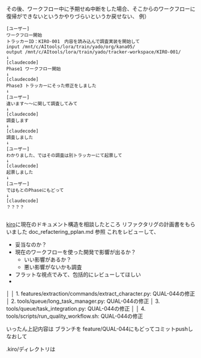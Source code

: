 その後、ワークフロー中に予期せぬ中断をした場合、そこからのワークフローに復帰ができないというかやりづらいというか戻せない、
例）

```
[ユーザー]
ワークフロー開始
トラッカーID：KIRO-001　内容を読み込んで調査実装を開始して
input /mnt/c/AItools/lora/train/yado/org/kana05/ 
output /mnt/c/AItools/lora/train/yado/tracker-workspace/KIRO-001/
↓
[claudecode]
Phase1 ワークフロー開始
↓
[claudecode]
Phase3 トラッカーにそった修正をしました
↓
[ユーザー]
違います〜〜に関して調査してみて
↓
[claudecode]
調査します
↓
[claudecode]
調査しました
↓
[ユーザー]
わかりました、ではその調査は別トラッカーにて起票して
↓
[claudecode]
起票しました
↓
[ユーザー]
ではもとのPhaseにもどって
↓
[claudecode]
？？？？


```



[kiro](https://aws.amazon.com/jp/blogs/news/introducing-kiro/)に現在のドキュメント構造を相談したところ
リファクタリグの計画書をもらいました doc_refactering_pplan.md  参照
これをレビューして、
* 妥当なのか？
* 現在のワークフローを使った開発で影響が出るか？
	* いい影響があるか？
	* 悪い影響がないかも調査
* フラットな視点でみて、包括的にレビューしてほしい
* 

│ │ 1. features/extraction/commands/extract_character.py: QUAL-044の修正                            │ 2. tools/queue/long_task_manager.py: QUAL-044の修正                                                        │ 3. tools/queue/task_integration.py: QUAL-044の修正                                                            │ │ 4. tools/scripts/run_quality_workflow.sh: QUAL-044の修正

いったん上記内容は ブランチを feature/QUAL-044にもどってコミットpushしなおして

.kiro/ディレクトリは